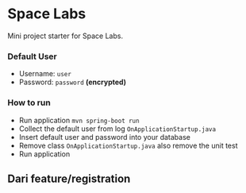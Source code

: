 # Space Labs
Mini project starter for Space Labs.

### Default User
- Username: `user`
- Password: `password` **(encrypted)**

### How to run
- Run application `mvn spring-boot run`
- Collect the default user from log `OnApplicationStartup.java`
- Insert default user and password into your database
- Remove class `OnApplicationStartup.java` also remove the unit test
- Run application

## Dari feature/registration

